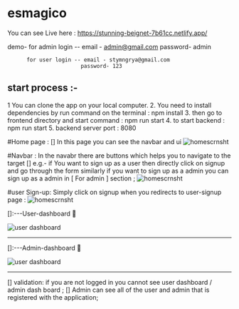 # esmagico

You can see Live here : https://stunning-beignet-7b61cc.netlify.app/

  demo- for admin login -- email - admin@gmail.com
                           password- admin
                           
          for user login -- email - stymngrya@gmail.com
                           password- 123
 


## start process :- 
1 You can clone the app on your local computer.
2. You need to install dependencies by run command on the terminal : npm install
3. then go to frontend directory and start command : npm run start
4. to start backend : npm run start
5. backend server port : 8080

#Home page : [] In this page you can  see the navbar and ui
   <img src="https://user-images.githubusercontent.com/101590753/221921654-9be659e4-6e84-482d-b356-1e91cacfaf99.png" alt="homescrnsht"/>         
             
#Navbar : In the navabr there are buttons which helps you to navigate to the target 
[] e.g.- if You want to sign up as a user then directly click on signup and go through the form 
similarly if you want to sign up as a admin you can sign up as a admin in [ For admin ] section ;
 <img src="https://user-images.githubusercontent.com/101590753/221922003-e4eb8fa9-70c0-4f13-b220-a3600987be9f.png" alt="homescrnsht"/>      

#user Sign-up:  Simply click on signup when you redirects to user-signup page :
 <img src="https://user-images.githubusercontent.com/101590753/221922583-187b7134-a263-4f54-ab61-5cc7fe517fbb.png" alt="homescrnsht"/>     


[]:---User-dashboard 💯

 <img src="https://user-images.githubusercontent.com/101590753/221923539-38bf60e8-6cf4-48c8-8b4a-82999eaf14f1.png" alt="user dashboard"/>  


-------------------------------------------------------------------------

[]:---Admin-dashboard 💯

 <img src="https://user-images.githubusercontent.com/101590753/221924541-41ab29f8-7e49-4d5c-879b-cc1e77751f75.png" alt="user dashboard"/>  



-------------------------------------------------------------------------
[] validation:  if you are not logged in you cannot see user dashboard / admin dash board ;
  []  Admin can see all of the user and admin that is registered with the application;
  

                           
 



